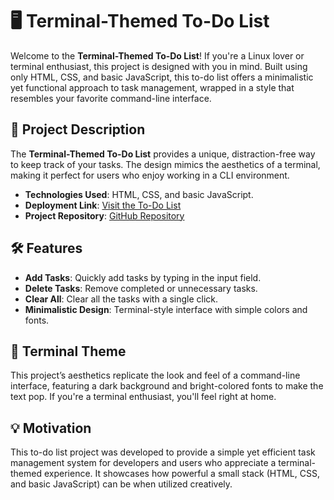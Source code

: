 # 🖥️ Terminal-Themed To-Do List

Welcome to the **Terminal-Themed To-Do List**! If you're a Linux lover or terminal enthusiast, this project is designed with you in mind. Built using only HTML, CSS, and basic JavaScript, this to-do list offers a minimalistic yet functional approach to task management, wrapped in a style that resembles your favorite command-line interface.

## 📌 Project Description

The **Terminal-Themed To-Do List** provides a unique, distraction-free way to keep track of your tasks. The design mimics the aesthetics of a terminal, making it perfect for users who enjoy working in a CLI environment.

- **Technologies Used**: HTML, CSS, and basic JavaScript.
- **Deployment Link**: [Visit the To-Do List](https://kane-dylan.github.io/to-do-List/)
- **Project Repository**: [GitHub Repository](https://github.com/Kane-dylan/to-do-List.git)

## 🛠️ Features

- **Add Tasks**: Quickly add tasks by typing in the input field.
- **Delete Tasks**: Remove completed or unnecessary tasks.
- **Clear All**: Clear all the tasks with a single click.
- **Minimalistic Design**: Terminal-style interface with simple colors and fonts.

## 🎨 Terminal Theme

This project’s aesthetics replicate the look and feel of a command-line interface, featuring a dark background and bright-colored fonts to make the text pop. If you're a terminal enthusiast, you'll feel right at home.

## 💡 Motivation

This to-do list project was developed to provide a simple yet efficient task management system for developers and users who appreciate a terminal-themed experience. It showcases how powerful a small stack (HTML, CSS, and basic JavaScript) can be when utilized creatively.
